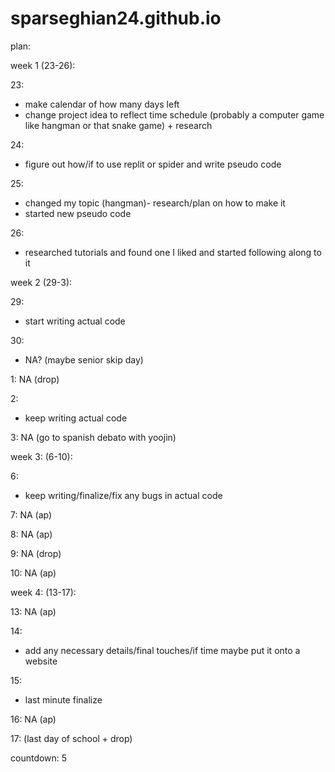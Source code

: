 # sparseghian24.github.io

plan:

week 1 (23-26):
    
23: 
- make calendar of how many days left  
- change project idea to reflect time schedule (probably a computer game like hangman or that snake game) + research

24:
- figure out how/if to use replit or spider and write pseudo code
  
25: 
- changed my topic (hangman)- research/plan on how to make it
- started new pseudo code
  
26:
- researched tutorials and found one I liked and started following along to it 
  
week 2 (29-3):

29:
- start writing actual code
  
30: 
- NA? (maybe senior skip day)
  
1: NA (drop)

2: 
- keep writing actual code
  
3: NA (go to spanish debato with yoojin) 

week 3: (6-10):

6:
- keep writing/finalize/fix any bugs in actual code

7: NA (ap)

8: NA (ap)

9: NA (drop) 

10: NA (ap)


week 4: (13-17):

13: NA (ap)

14: 
- add any necessary details/final touches/if time maybe put it onto a website

15:
- last minute finalize
  
16: NA (ap)

17: (last day of school + drop) 

countdown: 5
